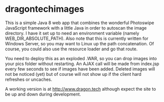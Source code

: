 # dragontechimages
This is a simple Java 8 web app that combines the wonderful Photoswipe JavaScript framework
with a little Java in order to autoscan the image directory.  I have it set up to need an 
environment variable (namely WEB_DIR_ABSOLUTE_PATH).  Also note that this is currently 
written for Windows Server, so you may want to Linux up the path concatenation.  Of course,
you could also use the resource loader and go that route.

You need to deploy this as an exploded .WAR, so you can drop images into your pics folder without
restarting.  An AJAX call will be made from index.jsp every few seconds to see if images have
been added.  Deleted images will not be noticed (yet) but of course will not show up if the
client hard refreshes or uncaches.


A working version is at http://www.dragon.tech although expect the site to be up and down during development.

